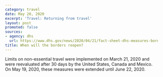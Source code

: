 ```yaml
---
category: travel
date: May 20, 2020
excerpt: 'Travel: Returning from travel'
layout: post
promoted: false
sources:
- agency: dhs
  url: https://www.dhs.gov/news/2020/04/21/fact-sheet-dhs-measures-border-limit-further-spread-coronavirus
title: When will the borders reopen?
---
```


Limits on non-essential travel were implemented on March 21, 2020 and were reevaluated after 30 days by the United States, Canada and Mexico. On May 19, 2020, these measures were extended until June 22, 2020.